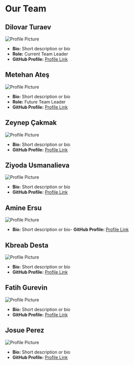 # Our Team

## Dilovar Turaev

![Profile Picture](profile-picture-url) 

- **Bio:** Short description or bio
- **Role:** Current Team Leader
- **GitHub Profile:** [Profile Link](link-to-github-profile)

## Metehan Ateş

![Profile Picture](https://www.facebook.com/share/5spabyTbrWjvpAF6/?mibextid=WC7FNe)

- **Bio:** Short description or bio
- **Role:** Future Team Leader
- **GitHub Profile:** [Profile Link](https://github.com/4745Mthn)

## Zeynep Çakmak

![Profile Picture](profile-picture-url)

- **Bio:** Short description or bio
- **GitHub Profile:** [Profile Link](link-to-github-profile)

## Ziyoda Usmanalieva

![Profile Picture](profile-picture-url)

- **Bio:** Short description or bio
- **GitHub Profile:** [Profile Link](link-to-github-profile)

## Amine Ersu

![Profile Picture](profile-picture-url)

- **Bio:** Short description or bio- **GitHub Profile:** [Profile Link](link-to-github-profile)

## Kbreab Desta

![Profile Picture](profile-picture-url)

- **Bio:** Short description or bio
- **GitHub Profile:** [Profile Link](link-to-github-profile)

## Fatih Gurevin

![Profile Picture](profile-picture-url)

- **Bio:** Short description or bio
- **GitHub Profile:** [Profile Link](link-to-github-profile)

## Josue Perez

![Profile Picture](profile-picture-url)

- **Bio:** Short description or bio
- **GitHub Profile:** [Profile Link](link-to-github-profile)
